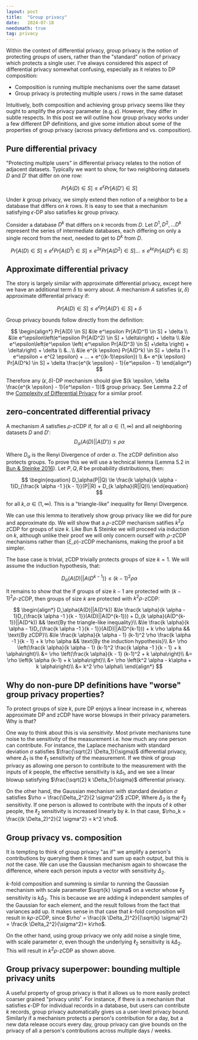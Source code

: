 ```yaml
---
layout: post
title:  "Group privacy"
date:   2024-07-18
needsmath: true
tag: privacy
---
```


Within the context of differential privacy, group privacy is the notion of protecting _groups_ of users, rather than the "standard" notion of privacy which protects a single user. I've always considered this aspect of differential privacy somewhat confusing, especially as it relates to DP composition:

- Composition is running multiple mechanisms over the same dataset
- Group privacy is protecting multiple users / rows in the same dataset

Intuitively, both composition and achieving group privacy seems like they ought to amplify the privacy parameter (e.g. $\epsilon$). However, they differ in subtle respects. In this post we will outline how group privacy works under a few different DP definitions, and give some intution about some of the properties of group privacy (across privacy defintions and vs. composition).

## Pure differential privacy

"Protecting multiple users" in differential privacy relates to the notion of adjacent datasets. Typically we want to show, for two neighboring datasets $D$ and $D'$ that differ on one row:

$$
Pr[A(D) \in S] \le e^\epsilon Pr[A(D’) \in S]
$$

Under $k$ group privacy, we simply extend then notion of a neighbor to be a database that differs on $k$ rows. It is easy to see that a mechanism satisfying $\epsilon$-DP also satisfies $k \epsilon$ group privacy.

Consider a database $D^k$ that differs on $k$ records from $D$. Let $D^1, D^2, ... D^k$ represent the series of intermediate 
databases, each differing on only a single record from the next, needed to get to $D^k$ from $D$.

$$
Pr[A(D) \in S] \le e^\epsilon Pr[A(D^1) \in S] \le e^{2 \epsilon} Pr[A(D^2) \in S] ... \le e^{k \epsilon} Pr[A(D^k) \in S]
$$

## Approximate differential privacy

The story is largely similar with approximate differential privacy, except here we have an additional term $\delta$ to worry about.
A mechanism $A$ satisfies $(\epsilon, \delta)$ approximate differential privacy if:

$$
Pr[A(D) \in S] \le e^\epsilon Pr[A(D') \in S] + \delta
$$

Group privacy bounds follow directly from the definition:

$$
\begin{align*}
Pr[A(D) \in S] &\le e^\epsilon Pr[A(D^1) \in S] + \delta \\
&\le e^\epsilon\left(e^\epsilon Pr[A(D^2) \in S] + \delta\right) + \delta \\
&\le e^\epsilon\left(e^\epsilon \left( e^\epsilon Pr[A(D^3) \in S] +\delta \right) + \delta\right) + \delta \\
&...\\
&\le e^{k \epsilon} Pr[A(D^k) \in S] +  \delta (1 + e^\epsilon + e^{2 \epsilon} + ... + e^{(k-1)\epsilon}) \\
&= e^{k \epsilon} Pr[A(D^k) \in S] + \delta \frac{e^{k \epsilon} - 1}{e^\epsilon - 1}
\end{align*}
$$

Therefore any $(\epsilon, \delta)$-DP mechanism should give $(k \epsilon, \delta \frac{e^{k \epsilon} - 1}{e^\epsilon - 1})$ group privacy. See Lemma 2.2 of the [Complexity of Differential Privacy](https://privacytools.seas.harvard.edu/files/complexityprivacy_1.pdf) for a similar proof.

## zero-concentrated differential privacy

A mechanism $A$ satisfies $\rho$-zCDP if, for all $\alpha \in (1, \infty)$ and all neighboring datasets $D$ and $D'$:
$$
D_\alpha(A(D) || A(D')) \le \rho \alpha
$$

Where $D_\alpha$ is the Renyi Divergence of order $\alpha$. The zCDP definition also protects groups. To prove this we will use a technical lemma (Lemma 5.2 in [Bun & Steinke 2016](https://arxiv.org/abs/1605.02065)). Let $P, Q, R$ be probability distributions, then:

$$
\begin{equation}
D_\alpha(P||Q) \le \frac{k \alpha}{k \alpha - 1}D_{\frac{k \alpha -1 }{k - 1}}(P||R) + D_{k \alpha}(R||Q)\\
\end{equation}
$$

for all $k, \alpha \in (1, \infty)$. This is a "triangle-like" inequality for Renyi Divergence.

We can use this lemma to iteratively show group privacy like we did for pure and approximate dp.
We will show that a $\rho$-zCDP mechanism satifies $k^2 \rho$ zCDP for groups of size $k$. Like Bun & Steinke we will proceed via induction on $k$, although unlike their proof we will only concern ourself with $\rho$-zCDP mechanisms rather than $(\xi, \rho)$-zCDP mechanisms, making the proof a bit simpler.

The base case is trivial, zCDP trivially protects groups of size $k=1$. We will assume the induction hypothesis, that:

$$
D_\alpha(A(D)||A(D^{k-1})) \le (k-1)^2 \rho \alpha
$$

It remains to show that the if groups of size $k-1$ are protected with $(k-1)^2 \rho$-zCDP, then groups of size $k$ are protected with $k^2 \rho$-zCDP:

$$
\begin{align*}
D_\alpha(A(D)||A(D^k)) &\le \frac{k \alpha}{k \alpha - 1}D_{\frac{k \alpha -1 }{k - 1}}(A(D)||A(D^{k-1})) + D_{k \alpha}(A(D^{k-1})||A(D^k)) && \text{By the triangle-like inequality}\\
&\le \frac{k \alpha}{k \alpha - 1}D_{\frac{k \alpha -1 }{k - 1}}(A(D)||A(D^{k-1})) + k \rho \alpha && \text{By zCDP}\\
&\le \frac{k \alpha}{k \alpha - 1} (k-1)^2 \rho \frac{k \alpha -1 }{k - 1} + k \rho \alpha && \text{By the induction hypothesis}\\
&= \rho \left(\frac{k \alpha}{k \alpha - 1} (k-1)^2 \frac{k \alpha -1 }{k - 1} + k \alpha\right)\\
&= \rho \left(\frac{k \alpha}{k - 1} (k-1)^2 + k \alpha\right)\\
&= \rho \left(k \alpha (k-1) + k \alpha\right)\\
&= \rho \left(k^2 \alpha - k\alpha + k \alpha\right)\\
&= k^2 \rho \alpha\\
\end{align*}
$$

## Why do non-pure DP definitions have "worse" group privacy properties?

To protect groups of size $k$, pure DP enjoys a linear increase in $\epsilon$, whereas approximate DP and zCDP have worse blowups in their privacy parameters. Why is that?

One way to think about this is via _sensitivity_. Most private mechanisms tune noise to the sensitivity of the measurement i.e.
how much any one person can contribute. For instance, the Laplace mechanism with standard deviation $\sigma$ satisfies $\frac{\sqrt{2} \Delta_1}{\sigma}$ differential privacy, where $\Delta_1$ is the $\ell_1$ sensitivity of the measurement. If we think of group privacy as
allowing one person to contribute to the measurement with the inputs of $k$ people, the effective sensitivity is $k \Delta_1$, and we see a linear blowup satisfying $\frac{\sqrt{2} k \Delta_1}{\sigma}$ differential privacy.

On the other hand, the Gaussian mechanism with standard deviation $\sigma$ satisfies $\rho = \frac{\Delta_2^2}{2 \sigma^2}$ zCDP, Where $\Delta_2$ is the $\ell_2$ sensitivity. If one person is allowed to contribute with the inputs of $k$ other people, the $\ell_2$ sensitivity is increased linearly by $k$. In that case, $\rho_k = \frac{(k \Delta_2)^2}{2 \sigma^2} = k^2 \rho$.

## Group privacy vs. composition

It is tempting to think of group privacy "as if" we amplify a person's contributions by querying them $k$ times and sum up each output, but this is _not_ the case. We can use the Gaussian mechanism again to showcase the difference, where each person inputs a vector with sensitivity $\Delta_2$.

$k$-fold composition and summing is similar to running the Gaussian mechanism with scale parameter $\sqrt{k} \sigma$ on a vector whose $\ell_2$ sensitivity is $k \Delta_2$. This is because we are adding $k$ independent samples of the Gaussian for each element, and the result follows from the fact that variances add up. It makes sense in that case that $k$-fold composition will result in $k \rho$-zCDP, since $\rho' = \frac{(k \Delta_2)^2}{(\sqrt{k} \sigma)^2} = \frac{k \Delta_2^2}{\sigma^2}= k\rho$.

On the other hand, using group privacy we only add noise a single time, with scale parameter $\sigma$, even though the underlying $\ell_2$ sensitivity is $k \Delta_2$. This will result in $k^2 \rho$-zCDP as shown above.

## Group privacy superpower: bounding multiple privacy units

A useful property of group privacy is that it allows us to more easily protect coarser grained "privacy units". For instance, if there is a mechanism
that satisfies $\epsilon$-DP for individual records in a database, but users can contribute $k$ records, group privacy automatically gives us a user-level privacy bound. Similarly if a mechanism protects a person's contribution for a day, but a new data release occurs every day, group privacy can give bounds on the privacy of all a person's contributions across multiple days / weeks. 